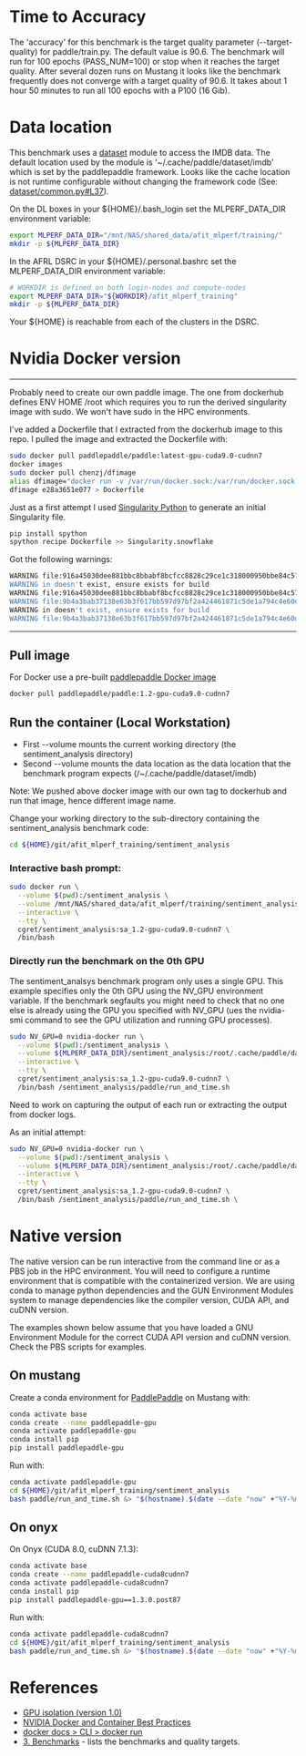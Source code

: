 # Time to Accuracy
The 'accuracy' for this benchmark is the target quality parameter (--target-quality) for paddle/train.py.  The default value is 90.6.  The benchmark will run for 100 epochs (PASS_NUM=100) or stop when it reaches the target quality.  After several dozen runs on Mustang it looks like the benchmark frequently does not converge with a target quality of 90.6.  It takes about 1 hour 50 minutes to run all 100 epochs with a P100 (16 Gib).

# Data location

This benchmark uses a [dataset](http://www.paddlepaddle.org/documentation/docs/en/develop/api/data/dataset.html) module to access the IMDB data.  The default location used by the module is '~/.cache/paddle/dataset/imdb' which is set by the paddlepaddle framework.  Looks like the cache location is not runtime configurable without changing the framework code (See: [dataset/common.py#L37](https://github.com/PaddlePaddle/Paddle/blob/0abfbd1c41e6d558f76252854d4d78bef581b720/python/paddle/dataset/common.py#L37)).

On the DL boxes in your ${HOME}/.bash_login set the MLPERF_DATA_DIR environment variable:
```bash
export MLPERF_DATA_DIR="/mnt/NAS/shared_data/afit_mlperf/training/"
mkdir -p ${MLPERF_DATA_DIR}
```

In the AFRL DSRC in your ${HOME}/.personal.bashrc set the MLPERF_DATA_DIR environment variable:
```bash
# WORKDIR is defined on both login-nodes and compute-nodes
export MLPERF_DATA_DIR="${WORKDIR}/afit_mlperf_training"
mkdir -p ${MLPERF_DATA_DIR}
```
Your ${HOME} is reachable from each of the clusters in the DSRC.

# Nvidia Docker version
-------------------------------------------
Probably need to create our own paddle image.  The one from dockerhub defines ENV HOME /root
which requires you to run the derived singularity image with sudo.  We won't have sudo in
the HPC environments.

I've added a Dockerfile that I extracted from the dockerhub image to this repo.
I pulled the image and extracted the Dockerfile with:
```bash
sudo docker pull paddlepaddle/paddle:latest-gpu-cuda9.0-cudnn7
docker images
sudo docker pull chenzj/dfimage
alias dfimage="docker run -v /var/run/docker.sock:/var/run/docker.sock --rm chenzj/dfimage"
dfimage e28a3651e077 > Dockerfile
```

Just as a first attempt I used [Singularity Python](https://singularityhub.github.io/singularity-cli/install) to
generate an initial Singularity file.
```bash
pip install spython
spython recipe Dockerfile >> Singularity.snowflake
```
Got the following warnings:
```bash
WARNING file:916a45030dee881bbc8bbabf8bcfcc8828c29ce1c318000950bbe84c57f9df73 doesn't exist, ensure exists for build
WARNING in doesn't exist, ensure exists for build
WARNING file:916a45030dee881bbc8bbabf8bcfcc8828c29ce1c318000950bbe84c57f9df73 doesn't exist, ensure exists for build
WARNING file:9b4a3bab37138e63b3f617bb597d97bf2a424461871c5de1a794c4e60d1010e9 doesn't exist, ensure exists for build
WARNING in doesn't exist, ensure exists for build
WARNING file:9b4a3bab37138e63b3f617bb597d97bf2a424461871c5de1a794c4e60d1010e9 doesn't exist, ensure exists for build
```

-------------------------------------------
## Pull image
For Docker use a pre-built [paddlepaddle Docker image](https://hub.docker.com/r/paddlepaddle/paddle)

```bash
docker pull paddlepaddle/paddle:1.2-gpu-cuda9.0-cudnn7
```

## Run the container (Local Workstation)
* First --volume mounts the current working directory (the sentiment_analysis directory)
* Second --volume mounts the data location as the data location that the benchmark program expects (/~/.cache/paddle/dataset/imdb)

Note: We pushed above docker image with our own tag to dockerhub and run that image, hence different image name.

Change your working directory to the sub-directory containing the sentiment_analysis benchmark code:
```bash
cd ${HOME}/git/afit_mlperf_training/sentiment_analysis
```

### Interactive bash prompt:
```bash
sudo docker run \
  --volume $(pwd):/sentiment_analysis \
  --volume /mnt/NAS/shared_data/afit_mlperf/training/sentiment_analysis:/root/.cache/paddle/dataset/imdb \
  --interactive \
  --tty \
  cgret/sentiment_analysis:sa_1.2-gpu-cuda9.0-cudnn7 \
  /bin/bash
```


### Directly run the benchmark on the 0th GPU
The sentiment_analsys benchmark program only uses a single GPU. This example specifies only the 0th GPU using the NV_GPU environment variable.  If the benchmark segfaults you might need to check that no one else is already using the GPU you specified with NV_GPU (ues the nvidia-smi command to see the GPU utilization and running GPU processes).

```bash
sudo NV_GPU=0 nvidia-docker run \
  --volume $(pwd):/sentiment_analysis \
  --volume ${MLPERF_DATA_DIR}/sentiment_analysis:/root/.cache/paddle/dataset/imdb \
  --interactive \
  --tty \
  cgret/sentiment_analysis:sa_1.2-gpu-cuda9.0-cudnn7 \
  /bin/bash /sentiment_analysis/paddle/run_and_time.sh
```

Need to work on capturing the output of each run or extracting the output from docker logs.

As an initial attempt:
```bash
sudo NV_GPU=0 nvidia-docker run \
  --volume $(pwd):/sentiment_analysis \
  --volume ${MLPERF_DATA_DIR}/sentiment_analysis:/root/.cache/paddle/dataset/imdb \
  --interactive \
  --tty \
  cgret/sentiment_analysis:sa_1.2-gpu-cuda9.0-cudnn7 \
  /bin/bash /sentiment_analysis/paddle/run_and_time.sh \
```

# Native version
The native version can be run interactive from the command line or as a PBS job in the HPC environment.  You will need to configure a runtime environment that is compatible with the containerized version.  We are using conda to manage python dependencies and the GUN Environment Modules system to manage dependencies like the compiler version, CUDA API, and cuDNN version.

The examples shown below assume that you have loaded a GNU Environment Module for the correct CUDA API version and cuDNN version.  Check the PBS scripts for examples.

## On mustang
Create a conda environment for [PaddlePaddle](https://github.com/PaddlePaddle/Paddle) on Mustang
 with:
```bash
conda activate base
conda create --name paddlepaddle-gpu
conda activate paddlepaddle-gpu
conda install pip
pip install paddlepaddle-gpu
```

Run with:
```bash
conda activate paddlepaddle-gpu
cd ${HOME}/git/afit_mlperf_training/sentiment_analysis
bash paddle/run_and_time.sh &> "$(hostname).$(date --date "now" +"%Y-%m-%d-%H-%M").native.log"
```

## On onyx
On Onyx (CUDA 8.0, cuDNN 7.1.3):
```bash
conda activate base
conda create --name paddlepaddle-cuda8cudnn7
conda activate paddlepaddle-cuda8cudnn7
conda install pip
pip install paddlepaddle-gpu==1.3.0.post87
```
Run with:
```bash
conda activate paddlepaddle-cuda8cudnn7
cd ${HOME}/git/afit_mlperf_training/sentiment_analysis
bash paddle/run_and_time.sh &> "$(hostname).$(date --date "now" +"%Y-%m-%d-%H-%M").native.log"
```


# References
 * [GPU isolation (version 1.0)](https://github.com/NVIDIA/nvidia-docker/wiki/GPU-isolation-(version-1.0))
 * [NVIDIA Docker and Container Best Practices](https://docs.nvidia.com/deeplearning/dgx/bp-docker)
 * [docker docs > CLI > docker run](https://docs.docker.com/engine/reference/commandline/run/)
 * [3. Benchmarks](https://github.com/mlperf/policies/blob/master/training_rules.adoc#3-benchmarks) - lists the benchmarks and quality targets.
